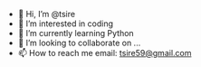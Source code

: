 - 👋 Hi, I’m @tsire
- 👀 I’m interested in coding
- 🌱 I’m currently learning Python
- 💞️ I’m looking to collaborate on ...
- 📫 How to reach me email: tsire59@gmail.com

<!---
tsire/tsire is a ✨ special ✨ repository because its `README.md` (this file) appears on your GitHub profile.
You can click the Preview link to take a look at your changes.
--->
